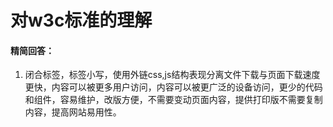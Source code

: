 # 对w3c标准的理解

#### 精简回答：

1. 闭合标签，标签小写，使用外链css,js结构表现分离文件下载与页面下载速度更快，内容可以被更多用户访问，内容可以被更广泛的设备访问，更少的代码和组件，容易维护，改版方便，不需要变动页面内容，提供打印版不需要复制内容，提高网站易用性。

